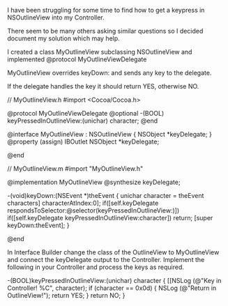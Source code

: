I have been struggling for some time to find how to get a keypress in NSOutlineView into my Controller.

There seem to be many others asking similar questions so I decided document my solution which may help.

I created a class M<nowiki/>yOutlineView  subclassing NSOutlineView
and implemented @protocol M<nowiki/>yOutlineViewDelegate


M<nowiki/>yOutlineView overrides keyDown: and sends any key to the delegate.

If the delegate handles the key it should return YES, otherwise NO.

    
//  MyOutlineView.h
#import <Cocoa/Cocoa.h>

@protocol MyOutlineViewDelegate
@optional
-(BOOL) keyPressedInOutlineView:(unichar) character;
@end

@interface MyOutlineView : NSOutlineView {
	NSObject <MyOutlineViewDelegate> *keyDelegate;
}
@property (assign) IBOutlet NSObject <MyOutlineViewDelegate> *keyDelegate;

@end

    
//  MyOutlineView.m
#import "MyOutlineView.h"

@implementation MyOutlineView
@synthesize keyDelegate;

-(void)keyDown:(NSEvent *)theEvent
{
	unichar character = theEvent characters] characterAtIndex:0];
	if([self.keyDelegate respondsToSelector:@selector(keyPressedInOutlineView:)])
		if([self.keyDelegate keyPressedInOutlineView:character])
		return;
	[super keyDown:theEvent];
}

@end

In Interface Builder change the class of the O<nowiki/>utlineView to M<nowiki/>yOutlineView and connect the keyDelegate output to the Controller. 
Implement the following in your Controller and process the keys as required.

    
-(BOOL)keyPressedInOutlineView:(unichar) character {
	[[NSLog (@"Key in Controller! %C", character);
	if (character == 0x0d) {
        NSLog (@"Return in OutlineView!");
		return YES;
	}
	return NO;
}
